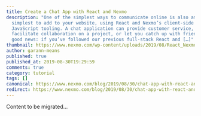 ```yaml
---
title: Create a Chat App with React and Nexmo
description: "One of the simplest ways to communicate online is also among the
  simplest to add to your website, using React and Nexmo’s client-side
  JavaScript tooling. A chat application can provide customer service,
  facilitate collaboration on a project, or let you catch up with friends. And
  good news: if you’ve followed our previous full-stack React and […]"
thumbnail: https://www.nexmo.com/wp-content/uploads/2019/08/React_Nexmo.png
author: garann-means
published: true
published_at: 2019-08-30T19:29:59
comments: true
category: tutorial
tags: []
canonical: https://www.nexmo.com/blog/2019/08/30/chat-app-with-react-and-nexmo-dr
redirect: https://www.nexmo.com/blog/2019/08/30/chat-app-with-react-and-nexmo-dr
---
```

Content to be migrated...
